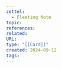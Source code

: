 ```yaml
---
zettel:
  - Fleeting Note
topic: 
references: 
related: 
URL: 
type: "[[Card]]"
created: 2024-09-12
tags:
---
```


